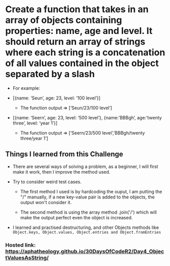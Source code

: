 # Create a function that takes in an array of objects containing properties: name, age and level. It should return an array of strings where each string is a concatenation of all values contained in the object separated by a slash

- For example: 

- [{name: ‘Seun’, age: 23, level: ‘100 level’}] 
    - The function output =>  [‘Seun/23/100 level’]


- [{name: ‘Seern’, age: 23, level: ‘500 level’}, {name:’BBBgh’, age:’twenty three’, level: ‘year 1’}] 
    - The function output =>  [‘Seern/23/500 level’,’BBBgh/twenty three/year 1’]


## Things I learned from this Challenge
- There are several ways of solving a problem, as a beginner, I will first make it work, then I improve the method used.

- Try to consider weird test cases.
    - The first method I used is by hardcoding the ouput, I am putting the "/" manually, if a new key-value pair is added to the objects, the output won't consider it. 
    
    - The second method is using the array method .join('/') which will make the output perfect even the object is increased.

- I learned and practised destructuring, and other Objects methods like `Object.keys, Object.values, Object.entries and Object.fromEntries`

### Hosted link: https://aphatheology.github.io/30DaysOfCodeR2/Day4_ObjectValuesAsString/